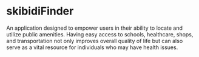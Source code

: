 # skibidiFinder
An application designed to empower users in their ability to locate and utilize public amenities. Having easy access to schools, healthcare, shops, and transportation not only improves overall quality of life but can also serve as a vital resource for individuals who may have health issues. 
